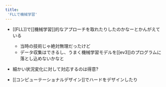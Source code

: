 ```yaml
---
title:
 'FLLで機械学習'
---
```


- [[FLL]]で[[機械学習]]的なアプローチを取れたりしたのかなーとかんがえている
    - 当時の技術じゃ絶対無理だったけど
    - データ収集はできるし、うまく機械学習モデルを[[ev3]]のプログラムに落とし込めないかなと
- 細かい状況変化に対して対応するのは得意?

- [[コンピューテーショナルデザイン]]でハードをデザインしたり

